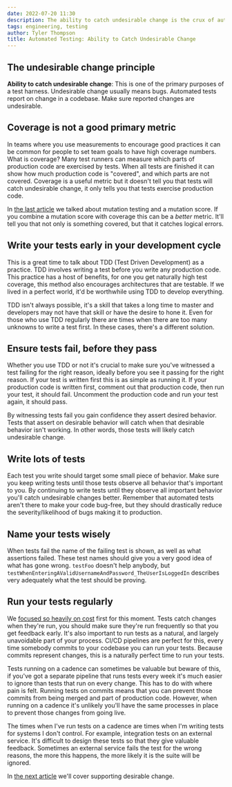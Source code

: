 ```yaml
---
date: 2022-07-20 11:30
description: The ability to catch undesirable change is the crux of automated testing, let's dive into the details of how we should create tests that catch undesirable change.
tags: engineering, testing
author: Tyler Thompson
title: Automated Testing: Ability to Catch Undesirable Change
---
```


## The undesirable change principle
**Ability to catch undesirable change**: This is one of the primary purposes of a test harness. Undesirable change usually means bugs. Automated tests report on change in a codebase. Make sure reported changes are undesirable. 

## Coverage is not a good primary metric
In teams where you use measurements to encourage good practices it can be common for people to set team goals to have high coverage numbers. What is coverage? Many test runners can measure which parts of production code are exercised by tests. When all tests are finished it can show how much production code is "covered", and which parts are not covered. Coverage is a useful metric but it doesn't tell you that tests will catch undesirable change, it only tells you that tests exercise production code.

In [the last article](https://www.aprincipalengineer.com/blog/automated-testing-false-positive-rate/index.html) we talked about mutation testing and a mutation score. If you combine a mutation score with coverage this can be a *better* metric. It'll tell you that not only is something covered, but that it catches logical errors.

## Write your tests early in your development cycle
This is a great time to talk about TDD (Test Driven Development) as a practice. TDD involves writing a test before you write any production code. This practice has a host of benefits, for one you get naturally high test coverage, this method also encourages architectures that are testable. If we lived in a perfect world, it'd be worthwhile using TDD to develop everything.

TDD isn't always possible, it's a skill that takes a long time to master and developers may not have that skill or have the desire to hone it. Even for those who use TDD regularly there are times when there are too many unknowns to write a test first. In these cases, there's a different solution.

## Ensure tests fail, before they pass
Whether you use TDD or not it's crucial to make sure you've witnessed a test failing for the right reason, ideally before you see it passing for the right reason. If your test is written first this is as simple as running it. If your production code is written first, comment out that production code, then run your test, it should fail. Uncomment the production code and run your test again, it should pass.

By witnessing tests fail you gain confidence they assert desired behavior. Tests that assert on desirable behavior will catch when that desirable behavior isn't working. In other words, those tests will likely catch undesirable change.

## Write lots of tests
Each test you write should target some small piece of behavior. Make sure you keep writing tests until those tests observe all behavior that's important to you. By continuing to write tests until they observe all important behavior you'll catch undesirable changes better. Remember that automated tests aren't there to make your code bug-free, but they should drastically reduce the severity/likelihood of bugs making it to production.

## Name your tests wisely
When tests fail the name of the failing test is shown, as well as what assertions failed. These test names should give you a very good idea of what has gone wrong. `testFoo` doesn't help anybody, but `testWhenEnteringAValidUsernameAndPassword_TheUserIsLoggedIn` describes very adequately what the test should be proving.

## Run your tests regularly
We [focused so heavily on cost](https://www.aprincipalengineer.com/blog/automated-testing-cost/index.html) first for this moment. Tests catch changes when they're run, you should make sure they're run frequently so that you get feedback early. It's also important to run tests as a natural, and largely unavoidable part of your process. CI/CD pipelines are perfect for this, every time somebody commits to your codebase you can run your tests. Because commits represent changes, this is a naturally perfect time to run your tests.

Tests running on a cadence can sometimes be valuable but beware of this, if you've got a separate pipeline that runs tests every week it's much easier to ignore than tests that run on every change. This has to do with where pain is felt. Running tests on commits means that you can prevent those commits from being merged and part of production code. However, when running on a cadence it's unlikely you'll have the same processes in place to prevent those changes from going live.

The times when I've run tests on a cadence are times when I'm writing tests for systems I don't control. For example, integration tests on an external service. It's difficult to design these tests so that they give valuable feedback. Sometimes an external service fails the test for the wrong reasons, the more this happens, the more likely it is the suite will be ignored.

In [the next article](https://www.aprincipalengineer.com/blog/automated-testing-ability-to-support-desirable-change/index.html) we'll cover supporting desirable change.